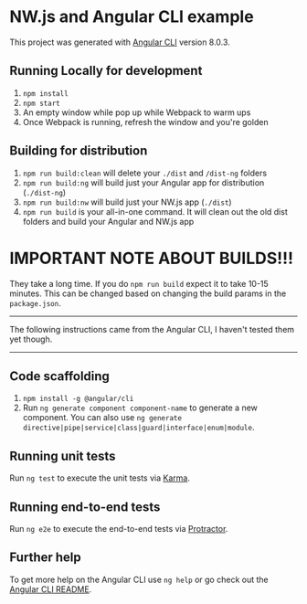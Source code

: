 # NW.js and Angular CLI example

This project was generated with [Angular CLI](https://github.com/angular/angular-cli) version 8.0.3.


## Running Locally for development

1. `npm install`
1. `npm start`
1. An empty window while pop up while Webpack to warm ups
1. Once Webpack is running, refresh the window and you're golden


## Building for distribution

1. `npm run build:clean` will delete your `./dist` and `/dist-ng` folders
1. `npm run build:ng` will build just your Angular app for distribution (`./dist-ng`)
1. `npm run build:nw` will build just your NW.js app (`./dist`)
1. `npm run build` is your all-in-one command. It will clean out the old dist folders and build your Angular and NW.js app


# **IMPORTANT NOTE ABOUT BUILDS!!!**

They take a long time. If you do `npm run build` expect it to take 10-15 minutes. This can be changed based on changing the build params in the `package.json`.


* * *

The following instructions came from the Angular CLI, I haven't tested them yet though.

* * *


## Code scaffolding

1. `npm install -g @angular/cli`
1. Run `ng generate component component-name` to generate a new component. You can also use `ng generate directive|pipe|service|class|guard|interface|enum|module`.


## Running unit tests

Run `ng test` to execute the unit tests via [Karma](https://karma-runner.github.io).


## Running end-to-end tests

Run `ng e2e` to execute the end-to-end tests via [Protractor](http://www.protractortest.org/).


## Further help

To get more help on the Angular CLI use `ng help` or go check out the [Angular CLI README](https://github.com/angular/angular-cli/blob/master/README.md).
